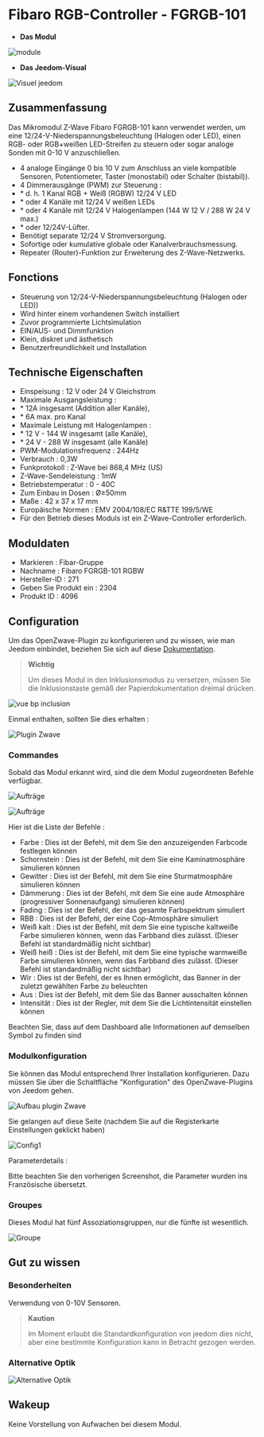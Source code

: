 # Fibaro RGB-Controller - FGRGB-101

-   **Das Modul**

![module](images/fibaro.fgrgb101/module.jpg)

-   **Das Jeedom-Visual**

![Visuel jeedom](images/fibaro.fgrgb101/Visuel_jeedom.png)

## Zusammenfassung

Das Mikromodul Z-Wave Fibaro FGRGB-101 kann verwendet werden, um eine 12/24-V-Niederspannungsbeleuchtung (Halogen oder LED), einen RGB- oder RGB+weißen LED-Streifen zu steuern oder sogar analoge Sonden mit 0-10 V anzuschließen.

-   4 analoge Eingänge 0 bis 10 V zum Anschluss an viele kompatible Sensoren, Potentiometer, Taster (monostabil) oder Schalter (bistabil)).
-   4 Dimmerausgänge (PWM) zur Steuerung :
-   \* d. h. 1 Kanal RGB + Weiß (RGBW) 12/24 V LED
-   \* oder 4 Kanäle mit 12/24 V weißen LEDs
-   \* oder 4 Kanäle mit 12/24 V Halogenlampen (144 W 12 V / 288 W 24 V max.)
-   \* oder 12/24V-Lüfter.
-   Benötigt separate 12/24 V Stromversorgung.
-   Sofortige oder kumulative globale oder Kanalverbrauchsmessung.
-   Repeater (Router)-Funktion zur Erweiterung des Z-Wave-Netzwerks.

## Fonctions

-   Steuerung von 12/24-V-Niederspannungsbeleuchtung (Halogen oder LED))
-   Wird hinter einem vorhandenen Switch installiert
-   Zuvor programmierte Lichtsimulation
-   EIN/AUS- und Dimmfunktion
-   Klein, diskret und ästhetisch
-   Benutzerfreundlichkeit und Installation

## Technische Eigenschaften

-   Einspeisung : 12 V oder 24 V Gleichstrom
-   Maximale Ausgangsleistung :
-   \* 12A insgesamt (Addition aller Kanäle),
-   \* 6A max. pro Kanal
-   Maximale Leistung mit Halogenlampen :
-   \* 12 V - 144 W insgesamt (alle Kanäle),
-   \* 24 V - 288 W insgesamt (alle Kanäle)
-   PWM-Modulationsfrequenz : 244Hz
-   Verbrauch : 0,3W
-   Funkprotokoll : Z-Wave bei 868,4 MHz (US)
-   Z-Wave-Sendeleistung : 1mW
-   Betriebstemperatur : 0 - 40C
-   Zum Einbau in Dosen : Ø≥50mm
-   Maße : 42 x 37 x 17 mm
-   Europäische Normen : EMV 2004/108/EC R&TTE 199/5/WE
-   Für den Betrieb dieses Moduls ist ein Z-Wave-Controller erforderlich.

## Moduldaten

-   Markieren : Fibar-Gruppe
-   Nachname : Fibaro FGRGB-101 RGBW
-   Hersteller-ID : 271
-   Geben Sie Produkt ein : 2304
-   Produkt ID : 4096

## Configuration

Um das OpenZwave-Plugin zu konfigurieren und zu wissen, wie man Jeedom einbindet, beziehen Sie sich auf diese [Dokumentation](https://doc.jeedom.com/de_DE/plugins/automation%20protocol/openzwave/).

> **Wichtig**
>
> Um dieses Modul in den Inklusionsmodus zu versetzen, müssen Sie die Inklusionstaste gemäß der Papierdokumentation dreimal drücken.

![vue bp inclusion](images/fibaro.fgrgb101/vue_bp_inclusion.png)

Einmal enthalten, sollten Sie dies erhalten :

![Plugin Zwave](images/fibaro.fgrgb101/configuration.png)

### Commandes

Sobald das Modul erkannt wird, sind die dem Modul zugeordneten Befehle verfügbar.

![Aufträge](images/fibaro.fgrgb101/commande_1.png)

![Aufträge](images/fibaro.fgrgb101/commande_2.png)

Hier ist die Liste der Befehle :

-   Farbe : Dies ist der Befehl, mit dem Sie den anzuzeigenden Farbcode festlegen können
-   Schornstein : Dies ist der Befehl, mit dem Sie eine Kaminatmosphäre simulieren können
-   Gewitter : Dies ist der Befehl, mit dem Sie eine Sturmatmosphäre simulieren können
-   Dämmerung : Dies ist der Befehl, mit dem Sie eine aude Atmosphäre (progressiver Sonnenaufgang) simulieren können)
-   Fading : Dies ist der Befehl, der das gesamte Farbspektrum simuliert
-   RBB : Dies ist der Befehl, der eine Cop-Atmosphäre simuliert
-   Weiß kalt : Dies ist der Befehl, mit dem Sie eine typische kaltweiße Farbe simulieren können, wenn das Farbband dies zulässt. (Dieser Befehl ist standardmäßig nicht sichtbar)
-   Weiß heiß : Dies ist der Befehl, mit dem Sie eine typische warmweiße Farbe simulieren können, wenn das Farbband dies zulässt. (Dieser Befehl ist standardmäßig nicht sichtbar)
-   Wir : Dies ist der Befehl, der es Ihnen ermöglicht, das Banner in der zuletzt gewählten Farbe zu beleuchten
-   Aus : Dies ist der Befehl, mit dem Sie das Banner ausschalten können
-   Intensität : Dies ist der Regler, mit dem Sie die Lichtintensität einstellen können

Beachten Sie, dass auf dem Dashboard alle Informationen auf demselben Symbol zu finden sind

### Modulkonfiguration

Sie können das Modul entsprechend Ihrer Installation konfigurieren. Dazu müssen Sie über die Schaltfläche "Konfiguration" des OpenZwave-Plugins von Jeedom gehen.

![Aufbau plugin Zwave](images/plugin/bouton_configuration.jpg)

Sie gelangen auf diese Seite (nachdem Sie auf die Registerkarte Einstellungen geklickt haben)

![Config1](images/fibaro.fgrgb101/parametres.png)

Parameterdetails :

Bitte beachten Sie den vorherigen Screenshot, die Parameter wurden ins Französische übersetzt.

### Groupes

Dieses Modul hat fünf Assoziationsgruppen, nur die fünfte ist wesentlich.

![Groupe](images/fibaro.fgrgb101/groupes.png)

## Gut zu wissen

### Besonderheiten

Verwendung von 0-10V Sensoren.

> **Kaution**
>
> Im Moment erlaubt die Standardkonfiguration von jeedom dies nicht, aber eine bestimmte Konfiguration kann in Betracht gezogen werden.

### Alternative Optik

![Alternative Optik](images/fibaro.fgrgb101/Visuel_alternatif.png)

## Wakeup

Keine Vorstellung von Aufwachen bei diesem Modul.
